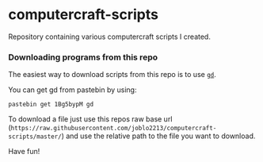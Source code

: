 # computercraft-scripts
Repository containing various computercraft scripts I created.

### Downloading programs from this repo 
The easiest way to download scripts from this repo is to use [`gd`](GitDownload.lua).

You can get gd from pastebin by using: 
```shell
pastebin get 1Bg5bypM gd
```

To download a file just use this repos raw base url (`https://raw.githubusercontent.com/joblo2213/computercraft-scripts/master/`) and use the relative path to the file you want to download.

Have fun!